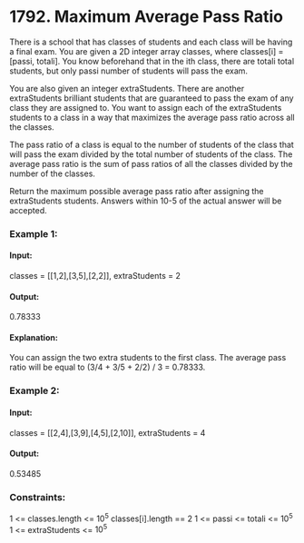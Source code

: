 # 1792. Maximum Average Pass Ratio
There is a school that has classes of students and each class will be having a final exam. You are given a 2D integer array classes, where classes[i] = [passi, totali]. You know beforehand that in the ith class, there are totali total students, but only passi number of students will pass the exam.

You are also given an integer extraStudents. There are another extraStudents brilliant students that are guaranteed to pass the exam of any class they are assigned to. You want to assign each of the extraStudents students to a class in a way that maximizes the average pass ratio across all the classes.

The pass ratio of a class is equal to the number of students of the class that will pass the exam divided by the total number of students of the class. The average pass ratio is the sum of pass ratios of all the classes divided by the number of the classes.

Return the maximum possible average pass ratio after assigning the extraStudents students. Answers within 10-5 of the actual answer will be accepted.

### Example 1:
#### Input:
classes = [[1,2],[3,5],[2,2]], extraStudents = 2
#### Output:
0.78333
#### Explanation:
You can assign the two extra students to the first class. The average pass ratio will be equal to (3/4 + 3/5 + 2/2) / 3 = 0.78333.

### Example 2:
#### Input:
classes = [[2,4],[3,9],[4,5],[2,10]], extraStudents = 4
#### Output:
0.53485
 
### Constraints:
1 <= classes.length <= $`10^5`$
classes[i].length == 2
1 <= passi <= totali <= $`10^5`$
1 <= extraStudents <= $`10^5`$

